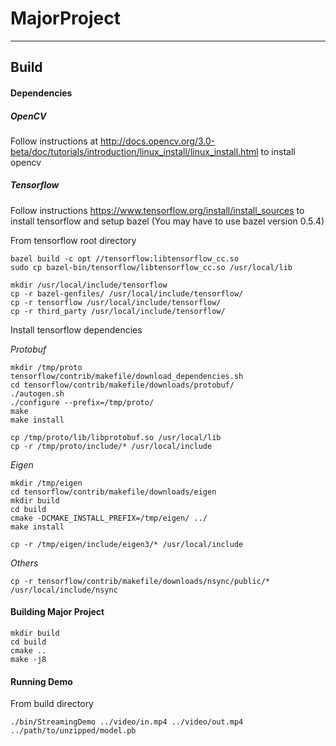# MajorProject
***
## Build

#### Dependencies

##### OpenCV

Follow instructions at http://docs.opencv.org/3.0-beta/doc/tutorials/introduction/linux_install/linux_install.html to install opencv  


##### Tensorflow

Follow instructions https://www.tensorflow.org/install/install_sources to install tensorflow and setup bazel (You may have to use bazel version 0.5.4)

From tensorflow root directory  
```
bazel build -c opt //tensorflow:libtensorflow_cc.so   
sudo cp bazel-bin/tensorflow/libtensorflow_cc.so /usr/local/lib 

mkdir /usr/local/include/tensorflow
cp -r bazel-genfiles/ /usr/local/include/tensorflow/
cp -r tensorflow /usr/local/include/tensorflow/
cp -r third_party /usr/local/include/tensorflow/
```

Install tensorflow dependencies


*Protobuf*
```
mkdir /tmp/proto
tensorflow/contrib/makefile/download_dependencies.sh
cd tensorflow/contrib/makefile/downloads/protobuf/
./autogen.sh
./configure --prefix=/tmp/proto/
make
make install

cp /tmp/proto/lib/libprotobuf.so /usr/local/lib
cp -r /tmp/proto/include/* /usr/local/include
```

*Eigen*
```
mkdir /tmp/eigen
cd tensorflow/contrib/makefile/downloads/eigen
mkdir build
cd build
cmake -DCMAKE_INSTALL_PREFIX=/tmp/eigen/ ../
make install

cp -r /tmp/eigen/include/eigen3/* /usr/local/include
```

*Others*
```
cp -r tensorflow/contrib/makefile/downloads/nsync/public/* /usr/local/include/nsync
```


#### Building Major Project

```
mkdir build
cd build
cmake ..
make -j8
```

#### Running Demo

From build directory  
```
./bin/StreamingDemo ../video/in.mp4 ../video/out.mp4 ../path/to/unzipped/model.pb
```
